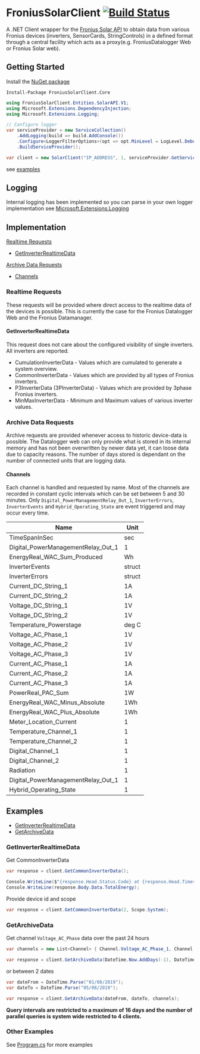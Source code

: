 # FroniusSolarClient [![Build Status](https://travis-ci.org/SeanoNET/FroniusSolarClient.svg?branch=master)](https://travis-ci.org/SeanoNET/FroniusSolarClient)
A .NET Client wrapper for the [Fronius Solar API](https://www.fronius.com/en/photovoltaics/products/all-products/system-monitoring/open-interfaces/fronius-solar-api-json-) to obtain data from various Fronius devices (inverters, SensorCards, StringControls) in a defined format through a central facility which acts as a proxy(e.g. FroniusDatalogger Web or Fronius Solar web).

## Getting Started

Install the [NuGet package](https://www.nuget.org/packages/FroniusSolarClient.Core/)

 `Install-Package FroniusSolarClient.Core`

```csharp
using FroniusSolarClient.Entities.SolarAPI.V1;
using Microsoft.Extensions.DependencyInjection;
using Microsoft.Extensions.Logging;

// Configure logger
var serviceProvider = new ServiceCollection()
    .AddLogging(build => build.AddConsole())
    .Configure<LoggerFilterOptions>(opt => opt.MinLevel = LogLevel.Debug)
    .BuildServiceProvider();

var client = new SolarClient("IP_ADDRESS", 1, serviceProvider.GetService<ILogger<SolarClient>>());
```

see [examples](#examples)

## Logging

Internal logging has been implemented so you can parse in your own logger implementation see [Microsoft.Extensions.Logging](https://docs.microsoft.com/en-us/dotnet/api/microsoft.extensions.logging.ilogger?view=aspnetcore-2.2)


## Implementation

[Realtime Requests](#realtime-requests)

- [GetInverterRealtimeData](#GetInverterRealtimeData)

[Archive Data Requests](#Archive-Data-Requests)

- [Channels](#Channels)



### Realtime Requests
These requests will be provided where direct access to the realtime data of the devices is possible. This is currently the case for the Fronius Datalogger Web and the Fronius Datamanager.

#### GetInverterRealtimeData
This request does not care about the configured visibility of single inverters. All inverters are reported.

- CumulationInverterData - Values which are cumulated to generate a system overview. 
- CommonInverterData - Values which are provided by all types of Fronius inverters. 
- P3InverterData (3PInverterData) - Values which are provided by 3phase Fronius inverters. 
- MinMaxInverterData - Minimum and Maximum values of various inverter values. 

### Archive Data Requests
Archive requests are provided whenever access to historic device-data is possible. The Datalogger web can only provide what is stored in its internal memory and has not been overwritten by newer data yet, it can loose data due to capacity reasons. The number of days stored is dependant on the number of connected units that are logging data.

#### Channels
Each channel is handled and requested by name. Most of the channels are recorded in constant cyclic intervals which can be set between 5 and 30 minutes. Only `Digital_PowerManagementRelay_Out_1`, `InverterErrors`, `InverterEvents` and `Hybrid_Operating_State` are event triggered and may occur every time.

|Name|Unit|
|---|---|
|TimeSpanInSec |sec|
|Digital_PowerManagementRelay_Out_1|1|
|EnergyReal_WAC_Sum_Produced|Wh|
|InverterEvents | struct|
|InverterErrors |  struct|
|Current_DC_String_1 |1A |
|Current_DC_String_2 |1A |
|Voltage_DC_String_1 |1V |
|Voltage_DC_String_2 |1V |
|Temperature_Powerstage |deg C |
|Voltage_AC_Phase_1 |1V |
|Voltage_AC_Phase_2 |1V |
|Voltage_AC_Phase_3 | 1V |
|Current_AC_Phase_1 |1A |
|Current_AC_Phase_2 |1A |
|Current_AC_Phase_3 |1A |
|PowerReal_PAC_Sum |1W |
|EnergyReal_WAC_Minus_Absolute |1Wh|
|EnergyReal_WAC_Plus_Absolute |1Wh |
|Meter_Location_Current |1 |
|Temperature_Channel_1 |1|
|Temperature_Channel_2 |1 |
|Digital_Channel_1 |1 |
|Digital_Channel_2 |1 |
|Radiation |1 |
|Digital_PowerManagementRelay_Out_1 |1 |
|Hybrid_Operating_State |1|

## Examples

- [GetInverterRealtimeData](#GetInverterRealtimeData)
- [GetArchiveData](#GetArchiveData)


### GetInverterRealtimeData

Get CommonInverterData

```csharp
var response = client.GetCommonInverterData();

Console.WriteLine($"{response.Head.Status.Code} at {response.Head.Timestamp}");
Console.WriteLine(response.Body.Data.TotalEnergy);
```

Provide device id and scope

```csharp
var response = client.GetCommonInverterData(2, Scope.System);
```

### GetArchiveData

Get channel `Voltage_AC_Phase` data over the past 24 hours 

```csharp
var channels = new List<Channel> { Channel.Voltage_AC_Phase_1, Channel.Voltage_AC_Phase_2, Channel.Voltage_AC_Phase_3 };

var response = client.GetArchiveData(DateTime.Now.AddDays(-1), DateTime.Now, channels);
```

or between 2 dates

```csharp
var dateFrom = DateTime.Parse("01/08/2019");
var dateTo = DateTime.Parse("05/08/2019");

var response = client.GetArchiveData(dateFrom, dateTo, channels);
```
**Query intervals are restricted to a maximum of 16 days and the number of parallel queries is system wide restricted to 4 clients.**

### Other Examples

See [Program.cs](FroniusSolarClient.Examples/Program.cs) for more examples

